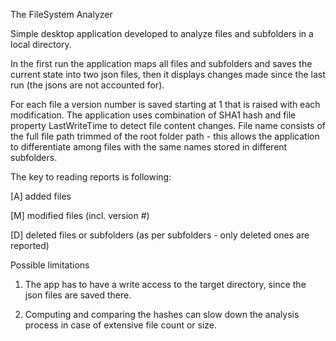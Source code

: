 The FileSystem Analyzer

Simple desktop application developed to analyze files and subfolders in a local directory.

In the first run the application maps all files and subfolders and saves the current state into two json files, then it 
displays changes made since the last run (the jsons are not accounted for).

For each file a version number is saved starting at 1 that is raised with each modification. 
The application uses combination of SHA1 hash and file property LastWriteTime to detect file content changes.
File name consists of the full file path trimmed of the root folder path - this allows the application to differentiate
among files with the same names stored in different subfolders.

The key to reading reports is following:

[A] added files

[M] modified files (incl. version #)

[D] deleted files or subfolders (as per subfolders - only deleted ones are reported)

Possible limitations
1) The app has to have a write access to the target directory, since the json files are saved there.

2) Computing and comparing the hashes can slow down the analysis process in case of extensive file count or size.
